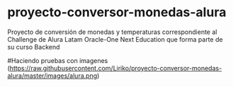 # proyecto-conversor-monedas-alura
Proyecto de conversión de monedas y temperaturas correspondiente al Challenge de Alura Latam Oracle-One Next Education que forma parte de su curso Backend

#Haciendo pruebas con imagenes
(https://raw.githubusercontent.com/Liriko/proyecto-conversor-monedas-alura/master/images/alura.png)

